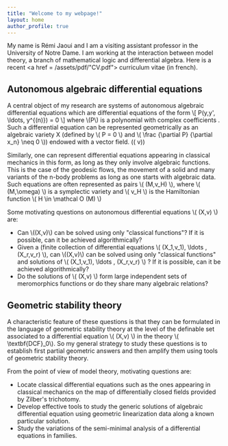 ```yaml
---
title: "Welcome to my webpage!"
layout: home
author_profile: true
---
```



My name is Rémi Jaoui and I am a visiting assistant professor in the University of Notre Dame. I am working at the interaction between model theory, a branch of mathematical logic and differential algebra. 
Here is a recent <a href = /assets/pdf/"CV.pdf"> curriculum vitae </a> (in french).


## Autonomous algebraic differential equations

A central object of my research are systems of autonomous algebraic differential equations which are differential equations of the form \\[ P(y,y', \ldots, y^{(n)}) = 0 \\]
where \\(P\\) is a polynomial with complex coefficients . Such a differential equation can be represented geometrically as an algebraic variety X (defined by \\( P = 0 \\)  and \\( \frac {\partial P} {\partial x_n} \neq 0 \\)) endowed with a vector field. \(( v\))

Similarly, one can represent differential equations appearing in classical mechanics in this form, as long as they only involve algebraic functions. This is the case of the geodesic flows, the movement of a solid and many variants of the n-body problems as long as one starts with algebraic data.  Such equations are often represented as pairs  \\( (M,v_H) \\), where \\( (M,\omega) \\) is a symplectic variety and \\( v_H \\) is the Hamiltonian function \\( H \in \mathcal O (M) \\) 


Some motivating questions on autonomous differential equations  \\( (X,v) \\) are:
  * Can \\((X,v)\\) can be solved using only "classical functions"? If it is possible, can it be achieved algorithmically?  
  * Given a (finite collection of differential equations \\( (X_1,v_1), \ldots , (X_r,v_r) \\), can  \\((X,v)\\) can be solved using only "classical functions" and solutions of \\( (X_1,v_1), \ldots , (X_r,v_r) \\) ? If it is possible, can it be achieved algorithmically?
   * Do the solutions of \\( (X,v) \\)  form large independent sets of  meromorphics functions or do they share many algebraic relations?  

## Geometric stability theory

A characteristic feature of these questions is that they can be formulated in the language of geometric stability theory at the level of the definable set  associated to a differential equation \\( (X,v) \\)   in the theory \\( \textbf{DCF}_0\\). So my general strategy to study these questions is to establish first partial geometric answers and then amplify them using tools of geometric stability theory. 

From the point of view of model theory, motivating questions are:

  * Locate classical differential equations such as the ones appearing in classical mechanics on the map of differentially closed fields provided by Zilber's trichotomy. 
  * Develop effective tools to study the generic solutions of algebraic differential equation using geometric linearization data along a known particular solution.
  * Study the variations of the semi-minimal analysis of a differential equations in families.
  
